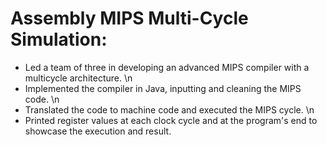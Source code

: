 #	Assembly MIPS Multi-Cycle Simulation:
* Led a team of three in developing an advanced MIPS compiler with a multicycle architecture. \n
* Implemented the compiler in Java, inputting and cleaning the MIPS code. \n
* Translated the code to machine code and executed the MIPS cycle. \n
* Printed register values at each clock cycle and at the program's end to showcase the execution and result.

